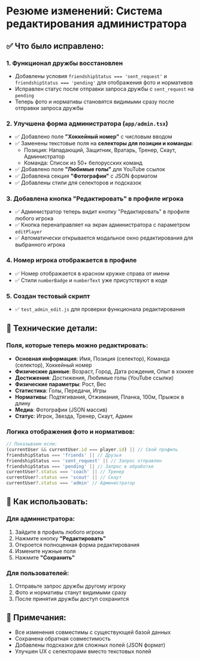 # Резюме изменений: Система редактирования администратора

## ✅ Что было исправлено:

### 1. **Функционал дружбы восстановлен**
- Добавлены условия `friendshipStatus === 'sent_request'` и `friendshipStatus === 'pending'` для отображения фото и нормативов
- Исправлен статус после отправки запроса дружбы с `sent_request` на `pending`
- Теперь фото и нормативы становятся видимыми сразу после отправки запроса дружбы

### 2. **Улучшена форма администратора** (`app/admin.tsx`)
- ✅ Добавлено поле **"Хоккейный номер"** с числовым вводом
- ✅ Заменены текстовые поля на **селекторы для позиции и команды**:
  - Позиция: Нападающий, Защитник, Вратарь, Тренер, Скаут, Администратор
  - Команда: Список из 50+ белорусских команд
- ✅ Добавлено поле **"Любимые голы"** для YouTube ссылок
- ✅ Добавлена секция **"Фотографии"** с JSON форматом
- ✅ Добавлены стили для селекторов и подсказок

### 3. **Добавлена кнопка "Редактировать" в профиле игрока**
- ✅ Администратор теперь видит кнопку "Редактировать" в профиле любого игрока
- ✅ Кнопка перенаправляет на экран администратора с параметром `editPlayer`
- ✅ Автоматически открывается модальное окно редактирования для выбранного игрока

### 4. **Номер игрока отображается в профиле**
- ✅ Номер отображается в красном кружке справа от имени
- ✅ Стили `numberBadge` и `numberText` уже присутствуют в коде

### 5. **Создан тестовый скрипт**
- ✅ `test_admin_edit.js` для проверки функционала редактирования

## 🔧 Технические детали:

### Поля, которые теперь можно редактировать:
- **Основная информация**: Имя, Позиция (селектор), Команда (селектор), Хоккейный номер
- **Физические данные**: Возраст, Город, Дата рождения, Опыт в хоккее
- **Достижения**: Достижения, Любимые голы (YouTube ссылки)
- **Физические параметры**: Рост, Вес
- **Статистика**: Голы, Передачи, Игры
- **Нормативы**: Подтягивания, Отжимания, Планка, 100м, Прыжок в длину
- **Медиа**: Фотографии (JSON массив)
- **Статус**: Игрок, Звезда, Тренер, Скаут, Админ

### Логика отображения фото и нормативов:
```typescript
// Показываем если:
(currentUser && currentUser.id === player.id) || // Свой профиль
friendshipStatus === 'friends' || // Друзья
friendshipStatus === 'sent_request' || // Запрос отправлен
friendshipStatus === 'pending' || // Запрос в обработке
currentUser?.status === 'coach' || // Тренер
currentUser?.status === 'scout' || // Скаут
currentUser?.status === 'admin' // Администратор
```

## 🚀 Как использовать:

### Для администратора:
1. Зайдите в профиль любого игрока
2. Нажмите кнопку **"Редактировать"**
3. Откроется полноценная форма редактирования
4. Измените нужные поля
5. Нажмите **"Сохранить"**

### Для пользователей:
1. Отправьте запрос дружбы другому игроку
2. Фото и нормативы станут видимыми сразу
3. После принятия дружбы доступ сохранится

## 📝 Примечания:
- Все изменения совместимы с существующей базой данных
- Сохранена обратная совместимость
- Добавлены подсказки для сложных полей (JSON формат)
- Улучшен UX с селекторами вместо текстовых полей 